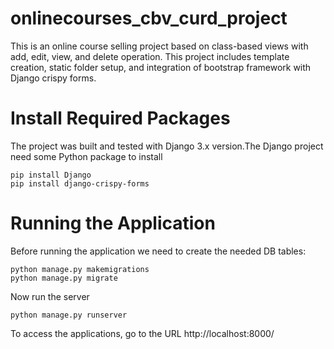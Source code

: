 # onlinecourses_cbv_curd_project
This is an online course selling project based on class-based views with add, edit, view, and delete operation. This project includes template creation, static folder setup, and integration of bootstrap framework with Django crispy forms.

# Install Required Packages
The project was built and tested with Django 3.x version.The Django project need some Python package to install
```
pip install Django
pip install django-crispy-forms
```
# Running the Application
Before running the application we need to create the needed DB tables:
```
python manage.py makemigrations
python manage.py migrate
 ```
Now run the server
```
python manage.py runserver
```
To access the applications, go to the URL http://localhost:8000/

